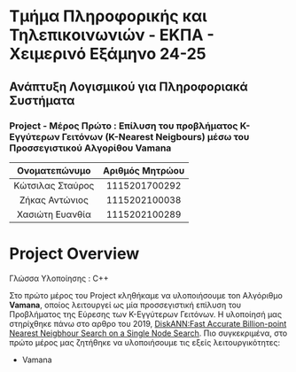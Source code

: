 # Τμήμα Πληροφορικής και Τηλεπικοινωνιών - ΕΚΠΑ - Χειμερινό Εξάμηνο 24-25
## Ανάπτυξη Λογισμικού για Πληροφοριακά Συστήματα
### Project - Μέρος Πρώτο : Επίλυση του προβλήματος K-Εγγύτερων Γειτόνων (K-Nearest Neigbours) μέσω του Προσσεγιστικού Αλγορίθου **Vamana**

<div align="center">
  
| Ονοματεπώνυμο    | Αριθμός Μητρώου  |
| :-------------:  | :-------------:  |
| Κώτσιλας Σταύρος | 1115201700292    |
| Ζήκας Αντώνιος   | 1115202100038    |
| Χασιώτη Ευανθία  | 1115202100289    |

</div>

# Project Overview

Γλώσσα Υλοποίησης : C++

Στο πρώτο μέρος του Project κληθήκαμε να υλοποιήσουμε τοn Αλγόριθμο **Vamana**, oποίος λειτουργεί ως μία προσσεγιστική επίλυση του Προβλήματος της Εύρεσης των Κ-Εγγύτερων Γειτόνων. Η υλοποίησή μας στηρίχθηκε πάνω στο αρθρο του 2019, [DiskANN:Fast Accurate Billion-point Nearest Neigbhour Search on a Single Node Search](https://proceedings.neurips.cc/paper_files/paper/2019/file/09853c7fb1d3f8ee67a61b6bf4a7f8e6-Paper.pdf). Πιο συγκεκριμένα, στο πρώτο μέρος μας ζητήθηκε να υλοποιήσουμε τις εξείς λειτουργικότητες:

*  Vamana





